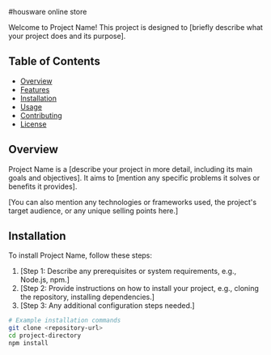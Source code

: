 #housware online store


Welcome to Project Name! This project is designed to [briefly describe what your project does and its purpose].

## Table of Contents

- [Overview](#overview)
- [Features](#features)
- [Installation](#installation)
- [Usage](#usage)
- [Contributing](#contributing)
- [License](#license)

## Overview

Project Name is a [describe your project in more detail, including its main goals and objectives]. It aims to [mention any specific problems it solves or benefits it provides].

[You can also mention any technologies or frameworks used, the project's target audience, or any unique selling points here.]



## Installation

To install Project Name, follow these steps:

1. [Step 1: Describe any prerequisites or system requirements, e.g., Node.js, npm.]
2. [Step 2: Provide instructions on how to install your project, e.g., cloning the repository, installing dependencies.]
3. [Step 3: Any additional configuration steps needed.]

```bash
# Example installation commands
git clone <repository-url>
cd project-directory
npm install
